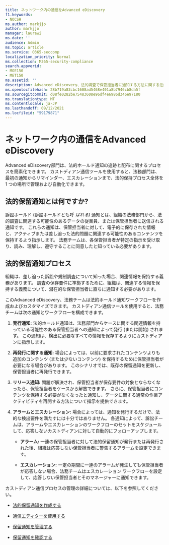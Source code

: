```yaml
---
title: ネットワーク内の通信をAdvanced eDiscovery
f1.keywords:
- NOCSH
ms.author: markjjo
author: markjjo
manager: laurawi
ms.date: ''
audience: Admin
ms.topic: article
ms.service: O365-seccomp
localization_priority: Normal
ms.collection: M365-security-compliance
search.appverid:
- MOE150
- MET150
ms.assetid: ''
description: Advanced eDiscovery、法的調査で保管担当者に通知する方法に関する法的ホールド通知ワークフローを簡単に管理できます。
ms.openlocfilehash: 28b719a83cbc1608ad5468e401a8b7946cb8da5f
ms.sourcegitcommit: d08fe0282be75483608e96df4e6986d346e97180
ms.translationtype: MT
ms.contentlocale: ja-JP
ms.lasthandoff: 09/12/2021
ms.locfileid: "59179871"
---
```

# <a name="work-with-communications-in-advanced-ediscovery"></a>ネットワーク内の通信をAdvanced eDiscovery

Advanced eDiscovery部門は、法的ホールド通知の追跡と配布に関するプロセスを簡素化できます。 カストディアン通信ツールを使用すると、法務部門は、最初の通知からリマインダー、エスカレーションまで、法的保持プロセス全体を 1 つの場所で管理および自動化できます。

## <a name="what-is-a-legal-hold-notification"></a>法的保留通知とは何ですか?

訴訟ホールド (訴訟ホールドとも呼 *ばれる)* 通知とは、組織の法務部門から、法的調査に関連する可能性のあるデータの従業員、または保管担当者に送信される通知です。 これらの通知は、保管担当者に対して、電子的に保存された情報と、アクティブまたは差し迫った法的問題に関連する可能性のあるコンテンツを保持するよう指示します。 法務チームは、各保管担当者が特定の指示を受け取り、読み、理解し、遵守することに同意したと知っている必要があります。

## <a name="the-legal-hold-notification-process"></a>法的保留通知プロセス

組織は、差し迫った訴訟や規制調査について知った場合、関連情報を保持する義務があります。 調査の保存要件に準拠するために、組織は、関連する情報を保持する義務について、潜在的な保管担当者に直ちに通知する必要があります。

このAdvanced eDiscovery、法務チームは法的ホールド通知ワークフローを作成およびカスタマイズできます。 カストディアン通信ツールを使用すると、法務チームは次の通知とワークフローを構成できます。

1. **発行通知:** 法的ホールド通知は、法務部門からケースに関する関連情報を持っている可能性のある保管担当者への通知によって発行 (または開始) されます。 この通知は、検出に必要なすべての情報を保存するようにカストディアンに指示します。

2. **再発行に関する通知:** 場合によっては、以前に要求されたコンテンツよりも追加のコンテンツ (または少ないコンテンツ) を保持するために保管担当者が必要になる場合があります。 このシナリオでは、既存の保留通知を更新し、保管担当者に再発行できます。

3. **リリース通知:** 問題が解決され、保管担当者が保存要件の対象とならなくなったら、保管担当者をケースから解放できます。 さらに、保管担当者にコンテンツを保持する必要がなくなったと通知し、データに関する通常の作業アクティビティを再開する方法について指示を提供できます。

4. **アラームとエスカレーション:** 場合によっては、通知を発行するだけで、法的な検出要件を満たすには十分ではありません。 各通知によって、訴訟チームは、アラームやエスカレーションのワークフローのセットをスケジュールして、応答しないカストディアンに対して自動的にフォローアップします。

   - **アラーム:** 一連の保管担当者に対して法的保留通知が発行または再発行された後、組織は応答しない保管担当者に警告するアラームを設定できます。

   - **エスカレーション:** 一定の期間に一連のアラームが発生しても保管担当者が応答しない場合、法務チームはエスカレーション ワークフローを設定して、応答しない保管担当者とそのマネージャーに通知できます。

カストディアン通信プロセスの管理の詳細については、以下を参照してください。 

- [法的保留通知を作成する](create-hold-notification.md)

- [通信エディターを使用する](using-communications-editor.md)

- [保留通知を管理する](manage-hold-notification.md)

- [保留通知を確認する](acknowledge-hold-notification.md)